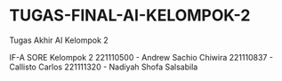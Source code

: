 # TUGAS-FINAL-AI-KELOMPOK-2
Tugas Akhir AI Kelompok 2

IF-A SORE
Kelompok 2
221110500 - Andrew Sachio Chiwira
221110837 - Callisto Carlos
221111320 - Nadiyah Shofa Salsabila
